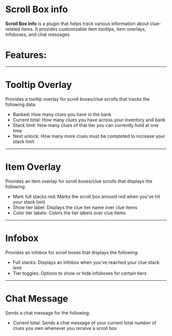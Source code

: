 # Scroll Box info

**Scroll Box Info** is a plugin that helps track various information about clue-related items. It provides customizable item tooltips, item overlays, infoboxes, and chat messages

# **Features:**
<hr/>

# **Tooltip Overlay**

Provides a tooltip overlay for scroll boxes/clue scrolls that tracks the following data:
- Banked: How many clues you have in the bank
- Current total: How many clues you have across your inventory and bank
- Stack limit: How many clues of that tier you can currently hold at one time
- Next unlock: How many more clues must be completed to increase your stack limit
<hr/>

# **Item Overlay**

Provides an item overlay for scroll boxes/clue scrolls that displays the following:
- Mark full stacks red: Marks the scroll box amount red when you’ve hit your stack limit
- Show tier label: Displays the clue tier name over clue items
- Color tier labels: Colors the tier labels over clue items
<hr/>

# **Infobox**

Provides an infobox for scroll boxes that displays the following:
- Full stacks: Displays an infobox when you've reached your clue stack limit
- Tier toggles: Options to show or hide infoboxes for certain tiers
<hr/>

# **Chat Message**

Sends a chat message for the following:
- Current total: Sends a chat message of your current total number of clues you own whenever you receive a scroll box